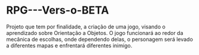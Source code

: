 # RPG---Vers-o-BETA
Projeto que tem por finalidade, a criação de uma jogo, visando o aprendizado sobre Orientação a Objetos. O jogo funcionará ao redor da mecânica de escolhas, onde dependendo delas, o personagem será levado a diferentes mapas e enfrentará diferentes inimigo.
